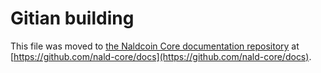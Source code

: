 Gitian building
================

This file was moved to [the Naldcoin Core documentation repository](https://github.com/nald-core/docs/blob/master/gitian-building.md) at [https://github.com/nald-core/docs](https://github.com/nald-core/docs).
